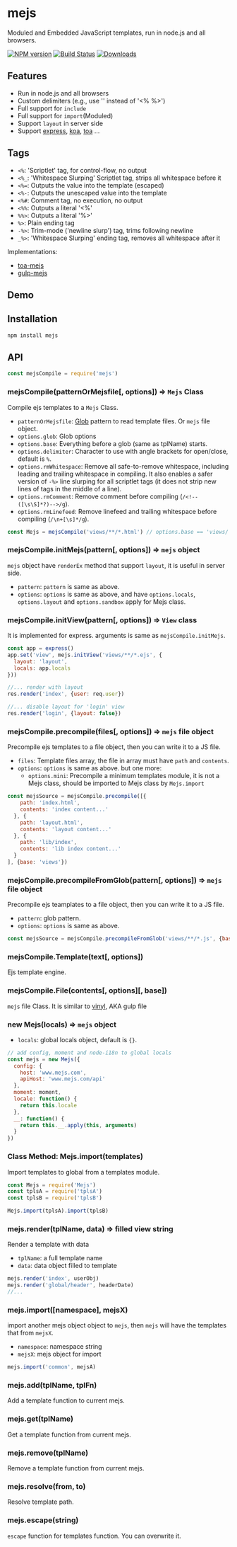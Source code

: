 # mejs

Moduled and Embedded JavaScript templates, run in node.js and all browsers.

[![NPM version][npm-image]][npm-url]
[![Build Status][travis-image]][travis-url]
[![Downloads][downloads-image]][downloads-url]

## Features

- Run in node.js and all browsers
- Custom delimiters (e.g., use '<? ?>' instead of '<% %>')
- Full support for `include`
- Full support for `import`(Moduled)
- Support `layout` in server side
- Support [express](https://github.com/strongloop/express), [koa](https://github.com/koajs/koa), [toa](https://github.com/toajs/toa) ...

## Tags

- `<%`: 'Scriptlet' tag, for control-flow, no output
- `<%_`: 'Whitespace Slurping' Scriptlet tag, strips all whitespace before it
- `<%=`: Outputs the value into the template (escaped)
- `<%-`: Outputs the unescaped value into the template
- `<%#`: Comment tag, no execution, no output
- `<%%`: Outputs a literal '<%'
- `%%>`: Outputs a literal '%>'
- `%>`: Plain ending tag
- `-%>`: Trim-mode ('newline slurp') tag, trims following newline
- `_%>`: 'Whitespace Slurping' ending tag, removes all whitespace after it

Implementations:

- [toa-mejs](https://github.com/toajs/toa-mejs)
- [gulp-mejs](https://github.com/teambition/gulp-mejs)

## Demo


## Installation

```bash
npm install mejs
```

## API

```js
const mejsCompile = require('mejs')
```

### mejsCompile(patternOrMejsfile[, options]) => `Mejs` Class

Compile ejs templates to a `Mejs` Class.

- `patternOrMejsfile`: [Glob](https://github.com/isaacs/node-glob) pattern to read template files. Or `mejs` file object.
- `options.glob`: Glob options
- `options.base`: Everything before a glob (same as tplName) starts.
- `options.delimiter`: Character to use with angle brackets for open/close, default is `%`.
- `options.rmWhitespace`: Remove all safe-to-remove whitespace, including leading and trailing whitespace in compiling. It also enables a safer version of `-%>` line slurping for all scriptlet tags (it does not strip new lines of tags in the middle of a line).
- `options.rmComment`: Remove comment before compiling (`/<!--([\s\S]*?)-->/g`).
- `options.rmLinefeed`: Remove linefeed and trailing whitespace before compiling (`/\n+[\s]*/g`).

```js
const Mejs = mejsCompile('views/**/*.html') // options.base == 'views/'
```

### mejsCompile.initMejs(pattern[, options]) => `mejs` object

`mejs` object have `renderEx` method that support `layout`, it is useful in server side.

- `pattern`: `pattern` is same as above.
- `options`: `options` is same as above, and have `options.locals`, `options.layout` and `options.sandbox` apply for Mejs class.

### mejsCompile.initView(pattern[, options]) => `View` class

It is implemented for express. arguments is same as `mejsCompile.initMejs`.

```js
const app = express()
app.set('view', mejs.initView('views/**/*.ejs', {
  layout: 'layout',
  locals: app.locals
}))

//... render with layout
res.render('index', {user: req.user})

//... disable layout for 'login' view
res.render('login', {layout: false})
```

### mejsCompile.precompile(files[, options]) => `mejs` file object

Precompile ejs templates to a file object, then you can write it to a JS file.

- `files`: Template files array, the file in array must have `path` and `contents`.
- `options`: `options` is same as above. but one more:
  - `options.mini`: Precompile a minimum templates module, it is not a Mejs class, should be imported to Mejs class by `Mejs.import`

```js
const mejsSource = mejsCompile.precompile([{
    path: 'index.html',
    contents: 'index content...'
  }, {
    path: 'layout.html',
    contents: 'layout content...'
  }, {
    path: 'lib/index',
    contents: 'lib index content...'
  }
], {base: 'views'})
```

### mejsCompile.precompileFromGlob(pattern[, options]) => `mejs` file object

Precompile ejs teamplates to a file object, then you can write it to a JS file.

- `pattern`: glob pattern.
- `options`: `options` is same as above.

```js
const mejsSource = mejsCompile.precompileFromGlob('views/**/*.js', {base: 'views'})
```

### mejsCompile.Template(text[, options])

Ejs template engine.

### mejsCompile.File(contents[, options][, base])

`mejs` file Class. It is similar to [vinyl](http://github.com/wearefractal/vinyl), AKA gulp file

### new Mejs(locals) => `mejs` object

- `locals`: global locals object, default is `{}`.

```js
// add config, moment and node-i18n to global locals
const mejs = new Mejs({
  config: {
    host: 'www.mejs.com',
    apiHost: 'www.mejs.com/api'
  },
  moment: moment,
  locale: function() {
    return this.locale
  },
  __: function() {
    return this.__.apply(this, arguments)
  }
})
```

### Class Method: Mejs.import(templates)

Import templates to global from a templates module.

```js
const Mejs = require('Mejs')
const tplsA = require('tplsA')
const tplsB = require('tplsB')

Mejs.import(tplsA).import(tplsB)
```

### mejs.render(tplName, data) => filled view string

Render a template with data

- `tplName`: a full template name
- `data`: data object filled to template

```js
mejs.render('index', userObj)
mejs.render('global/header', headerDate)
//...
```

### mejs.import([namespace], mejsX)

import another mejs object object to `mejs`, then `mejs` will have the templates that from `mejsX`.

- `namespace`: namespace string
- `mejsX`: mejs object for import

```js
mejs.import('common', mejsA)
```

### mejs.add(tplName, tplFn)

Add a template function to current mejs.

### mejs.get(tplName)

Get a template function from current mejs.

### mejs.remove(tplName)

Remove a template function from current mejs.

### mejs.resolve(from, to)

Resolve template path.

### mejs.escape(string)

`escape` function for templates function. You can overwrite it.

[npm-url]: https://npmjs.org/package/mejs
[npm-image]: http://img.shields.io/npm/v/mejs.svg

[travis-url]: https://travis-ci.org/teambition/mejs
[travis-image]: http://img.shields.io/travis/teambition/mejs.svg

[downloads-url]: https://npmjs.org/package/mejs
[downloads-image]: http://img.shields.io/npm/dm/mejs.svg?style=flat-square
